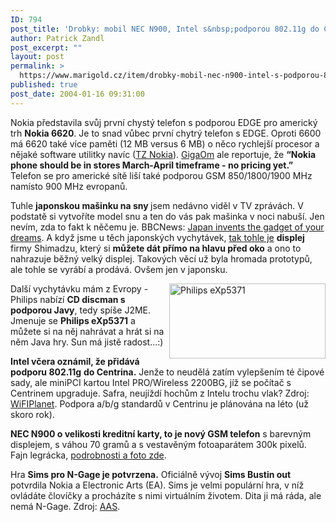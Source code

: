 ```yaml
---
ID: 794
post_title: 'Drobky: mobil NEC N900, Intel s&nbsp;podporou 802.11g do Centrina. Nokia 6620, japonská mašina na sny. CD přehrávač s&nbsp;podporou Javy'
author: Patrick Zandl
post_excerpt: ""
layout: post
permalink: >
  https://www.marigold.cz/item/drobky-mobil-nec-n900-intel-s-podporou-802-11g-do-centrina-nokia-6620-japonska-masina-na-sny-cd-prehravac-s-podporou-javy
published: true
post_date: 2004-01-16 09:31:00
---
```

<P>Nokia představila svůj první chystý telefon s podporou EDGE pro americký trh <STRONG>Nokia 6620</STRONG>. Je to snad vůbec první chytrý telefon s EDGE. Oproti 6600 má 6620 také více paměti (12 MB versus 6 MB) o něco rychlejší procesor a nějaké software utilitky navíc (<A href="http://press.nokia.com/PR/200401/930744_5.html" target=_blank>TZ Nokia</A>). <A href="http://gigaom.com/archives/2004/01/nokia_edge_but_not_till_april.html" target=_blank>GigaOm</A> ale reportuje, že <STRONG>&#8220;Nokia phone should be in stores March-April timeframe - no pricing yet.&#8221;</STRONG> Telefon se pro americké sítě liší také podporou GSM 850/1800/1900 MHz namísto 900 MHz evropanů.</P>
<P>Tuhle <STRONG>japonskou mašinku na sny </STRONG>jsem nedávno viděl v TV zprávách. V podstatě si vytvoříte model snu a ten do vás pak mašinka v noci nabuší. Jen nevím, zda to fakt k něčemu je. BBCNews: <A href="http://news.bbc.co.uk/2/hi/asia-pacific/3395505.stm" target=_blank>Japan invents the gadget of your dreams</A>. A když jsme u těch japonských vychytávek, <A href="http://www.dottocomu.com/b/archives/000559.html" target=_blank>tak tohle je</A> <STRONG>displej</STRONG> firmy Shimadzu, který si <STRONG>můžete dát přímo na hlavu před oko</STRONG> a ono to nahrazuje běžný velký displej. Takových věcí už byla hromada prototypů, ale tohle se vyrábí a prodává. Ovšem jen v japonsku. </P>
<P><IMG height=120 alt="Philips eXp5371" src="/wp-content/uploads/preview/philips_j2me_cd.jpg" width=250 align=right>Další vychytávku mám z Evropy - Philips nabízí <STRONG>CD discman s podporou Javy</STRONG>, tedy spíše J2ME. Jmenuje se <STRONG>Philips eXp5371</STRONG> a můžete si na něj nahrávat a hrát si na něm Java hry. Sun má jistě radost...:)</P>
<P><STRONG>Intel včera oznámil, že přidává podporu 802.11g</STRONG> <STRONG>do Centrina.</STRONG> Jenže to neudělá zatím vylepšením té čipové sady, ale miniPCI kartou Intel PRO/Wireless 2200BG, jíž se počítač s Centrinem upgraduje. Safra, neujíždí hochům z Intelu trochu vlak? Zdroj: <A href="http://www.wi-fiplanet.com/news/article.php/3299851" target=_blank>WiFIPlanet</A>. Podpora a/b/g standardů v Centrinu je plánována na léto (už skoro rok).</P>
<P><STRONG>NEC N900 o velikosti kreditní karty, to je nový GSM telefon</STRONG> s barevným displejem, s váhou 70 gramů a s vestavěným fotoaparátem 300k pixelů. Fajn legrácka, <A href="http://neasia.nikkeibp.com/wcs/leaf?CID=onair/asabt/news/284152" target=_blank>podrobnosti a foto zde</A>. </P>
<P>Hra <STRONG>Sims pro N-Gage je potvrzena.</STRONG> Oficiálně vývoj <STRONG>Sims Bustin out</STRONG> potvrdila Nokia a Electronic Arts (EA). Sims je velmi populární hra, v níž ovládáte človíčky a procházíte s nimi virtuálním životem. Dita ji má ráda, ale nemá N-Gage. Zdroj: <A href="http://www.allaboutsymbian.com/news.php?id=19359" target=_blank>AAS</A>.&#160;</P>